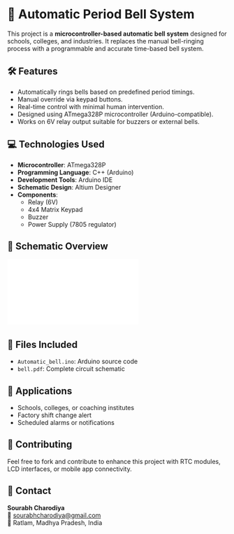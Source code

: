 # 🔔 Automatic Period Bell System

This project is a **microcontroller-based automatic bell system** designed for schools, colleges, and industries. It replaces the manual bell-ringing process with a programmable and accurate time-based bell system.

## 🛠️ Features
- Automatically rings bells based on predefined period timings.
- Manual override via keypad buttons.
- Real-time control with minimal human intervention.
- Designed using ATmega328P microcontroller (Arduino-compatible).
- Works on 6V relay output suitable for buzzers or external bells.

## 💻 Technologies Used
- **Microcontroller**: ATmega328P
- **Programming Language**: C++ (Arduino)
- **Development Tools**: Arduino IDE
- **Schematic Design**: Altium Designer
- **Components**:
  - Relay (6V)
  - 4x4 Matrix Keypad
  - Buzzer
  - Power Supply (7805 regulator)

## 🔋 Schematic Overview
![Schematic](bell.pdf)

## 📁 Files Included
- `Automatic_bell.ino`: Arduino source code
- `bell.pdf`: Complete circuit schematic

## 📌 Applications
- Schools, colleges, or coaching institutes
- Factory shift change alert
- Scheduled alarms or notifications

## 🤝 Contributing
Feel free to fork and contribute to enhance this project with RTC modules, LCD interfaces, or mobile app connectivity.

## 📧 Contact
**Sourabh Charodiya**  
📧 sourabhcharodiya@gmail.com  
📍 Ratlam, Madhya Pradesh, India
